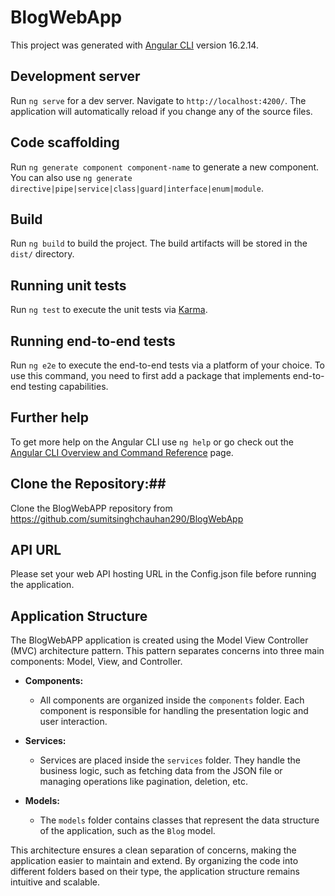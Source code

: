 # BlogWebApp

This project was generated with [Angular CLI](https://github.com/angular/angular-cli) version 16.2.14.

## Development server

Run `ng serve` for a dev server. Navigate to `http://localhost:4200/`. The application will automatically reload if you change any of the source files.

## Code scaffolding

Run `ng generate component component-name` to generate a new component. You can also use `ng generate directive|pipe|service|class|guard|interface|enum|module`.

## Build

Run `ng build` to build the project. The build artifacts will be stored in the `dist/` directory.

## Running unit tests

Run `ng test` to execute the unit tests via [Karma](https://karma-runner.github.io).

## Running end-to-end tests

Run `ng e2e` to execute the end-to-end tests via a platform of your choice. To use this command, you need to first add a package that implements end-to-end testing capabilities.

## Further help

To get more help on the Angular CLI use `ng help` or go check out the [Angular CLI Overview and Command Reference](https://angular.io/cli) page.

## Clone the Repository:##
Clone the BlogWebAPP repository from https://github.com/sumitsinghchauhan290/BlogWebApp

## API URL ##
Please set your web API hosting URL in the Config.json file before running the application.

## Application Structure

The BlogWebAPP application is created using the Model View Controller (MVC) architecture pattern. This pattern separates concerns into three main components: Model, View, and Controller. 

- **Components:**
  - All components are organized inside the `components` folder. Each component is responsible for handling the presentation logic and user interaction.

- **Services:**
  - Services are placed inside the `services` folder. They handle the business logic, such as fetching data from the JSON file or managing operations like pagination, deletion, etc.

- **Models:**
  - The `models` folder contains classes that represent the data structure of the application, such as the `Blog` model.

This architecture ensures a clean separation of concerns, making the application easier to maintain and extend. By organizing the code into different folders based on their type, the application structure remains intuitive and scalable.

